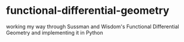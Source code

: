 functional-differential-geometry
================================

working my way through Sussman and Wisdom's Functional Differential Geometry and implementing it in Python
